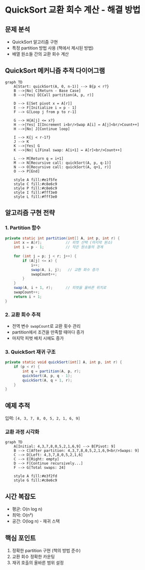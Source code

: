 # QuickSort 교환 회수 계산 - 해결 방법

## 문제 분석
- QuickSort 알고리즘 구현
- 특정 partition 방법 사용 (책에서 제시된 방법)
- 배열 원소들 간의 교환 회수 계산

## QuickSort 메커니즘 추적 다이어그램

```mermaid
graph TD
    A[Start: quickSort(A, 0, n-1)] --> B{p < r?}
    B -->|No| C[Return - Base Case]
    B -->|Yes| D[Call partition(A, p, r)]
    
    D --> E[Set pivot x = A[r]]
    E --> F[Initialize i = p - 1]
    F --> G[Loop j from p to r-1]
    
    G --> H{A[j] <= x?}
    H -->|Yes| I[Increment i<br/>Swap A[i] ↔ A[j]<br/>Count++]
    H -->|No| J[Continue loop]
    
    I --> K{j < r-1?}
    J --> K
    K -->|Yes| G
    K -->|No| L[Final swap: A[i+1] ↔ A[r]<br/>Count++]
    
    L --> M[Return q = i+1]
    M --> N[Recursive call: quickSort(A, p, q-1)]
    N --> O[Recursive call: quickSort(A, q+1, r)]
    O --> P[End]
    
    style A fill:#e1f5fe
    style C fill:#c8e6c9
    style P fill:#c8e6c9
    style I fill:#fff3e0
    style L fill:#fff3e0
```

## 알고리즘 구현 전략

### 1. Partition 함수
```java
private static int partition(int[] A, int p, int r) {
    int x = A[r];           // 피벗 선택 (마지막 원소)
    int i = p - 1;          // 작은 원소들의 경계
    
    for (int j = p; j < r; j++) {
        if (A[j] <= x) {
            i++;
            swap(A, i, j);   // 교환 회수 증가
            swapCount++;
        }
    }
    swap(A, i + 1, r);      // 피벗을 올바른 위치로
    swapCount++;
    return i + 1;
}
```

### 2. 교환 회수 추적
- 전역 변수 `swapCount`로 교환 횟수 관리
- partition에서 조건을 만족할 때마다 증가
- 마지막 피벗 배치 시에도 증가

### 3. QuickSort 재귀 구조
```java
private static void quickSort(int[] A, int p, int r) {
    if (p < r) {
        int q = partition(A, p, r);
        quickSort(A, p, q - 1);
        quickSort(A, q + 1, r);
    }
}
```

## 예제 추적

입력: `[4, 3, 7, 8, 0, 5, 2, 1, 6, 9]`

### 교환 과정 시각화
```mermaid
graph TD
    A[Initial: 4,3,7,8,0,5,2,1,6,9] --> B[Pivot: 9]
    B --> C[After partition: 4,3,7,8,0,5,2,1,6,9<br/>Swaps: 9]
    C --> D[Left: 4,3,7,8,0,5,2,1,6]
    C --> E[Right: empty]
    D --> F[Continue recursively...]
    F --> G[Total swaps: 24]
    
    style A fill:#e3f2fd
    style G fill:#c8e6c9
```

## 시간 복잡도
- 평균: O(n log n)
- 최악: O(n²)
- 공간: O(log n) - 재귀 스택

## 핵심 포인트
1. 정확한 partition 구현 (책의 방법 준수)
2. 교환 회수 정확한 카운팅
3. 재귀 호출의 올바른 범위 설정